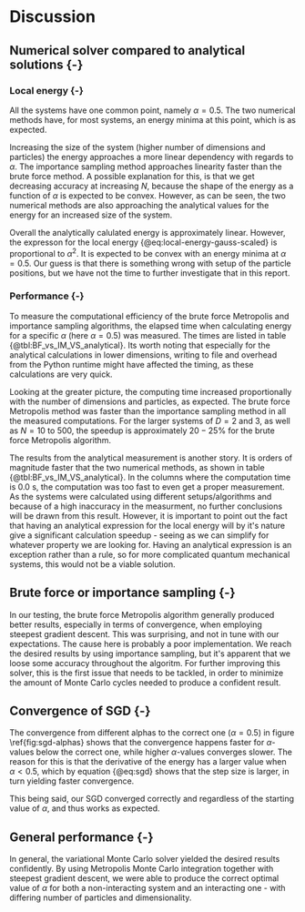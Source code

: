 # Discussion

## Numerical solver compared to analytical solutions {-}

### Local energy {-}

All the systems have one common point, namely $\alpha = 0.5$. The two numerical methods have, for most systems, an energy minima at this point, which is as expected.

Increasing the size of the system (higher number of dimensions and particles) the energy approaches a more linear dependency with regards to $\alpha$. The importance sampling method approaches linearity faster than the brute force method. A possible explanation for this, is that we get decreasing accuracy at increasing $N$, because the shape of the energy as a function of $\alpha$ is expected to be convex. However, as can be seen, the two numerical methods are also approaching the analytical values for the energy for an increased size of the system. 

Overall the analytically calulated energy is approximately linear. However, the expresson for the local energy {@eq:local-energy-gauss-scaled} is proportional to $\alpha^2$. It is expected to be convex with an energy minima at $\alpha = 0.5$. Our guess is that there is something wrong with setup of the particle positions, but we have not the time to further investigate that in this report.

### Performance {-}

To measure the computational efficiency of the brute force Metropolis and importance sampling algorithms, the elapsed time when calculating energy for a specific $\alpha$ (here $\alpha = 0.5$) was measured. The times are listed in table {@tbl:BF_vs_IM_VS_analytical}. Its worth noting that especially for the analytical calculations in lower dimensions, writing to file and overhead from the Python runtime might have affected the timing, as these calculations are very quick.
    
Looking at the greater picture, the computing time increased proportionally with the number of dimensions and particles, as expected. The brute force Metropolis method was faster than the importance sampling method in all the measured computations. For the larger systems of $D = 2$ and $3$, as well as $N = 10$ to $500$, the speedup is approximately $20- 25\%$ for the brute force Metropolis algorithm. 

The results from the analytical measurement is another story. It is orders of magnitude faster that the two numerical methods, as shown in table {@tbl:BF_vs_IM_VS_analytical}. In the columns where the computation time is $0.0$ s, the computation was too fast to even get a proper measurement. As the systems were calculated using different setups/algorithms and because of a high inaccuracy in the measurment, no further conclusions will be drawn from this result. However, it is important to point out the fact that having an analytical expression for the local energy will by it's nature give a significant calculation speedup - seeing as we can simplify for whatever property we are looking for. Having an analytical expression is an exception rather than a rule, so for more complicated quantum mechanical systems, this would not be a viable solution.

## Brute force or importance sampling {-}

In our testing, the brute force Metropolis algorithm generally produced better results, especially in terms of convergence, when employing steepest gradient descent. This was surprising, and not in tune with our expectations. The cause here is probably a poor implementation. We reach the desired results by using importance sampling, but it's apparent that we loose some accuracy throughout the algoritm. For further improving this solver, this is the first issue that needs to be tackled, in order to minimize the amount of Monte Carlo cycles needed to produce a confident result.

## Convergence of SGD {-}

The convergence from different alphas to the correct one ($\alpha = 0.5$) in figure \ref{fig:sgd-alphas} shows that the convergence happens faster for $\alpha$-values below the correct one, while higher $\alpha$-values converges slower. The reason for this is that the derivative of the energy has a larger value when $\alpha < 0.5$, which by equation {@eq:sgd} shows that the step size is larger, in turn yielding faster convergence.

This being said, our SGD converged correctly and regardless of the starting value of $\alpha$, and thus works as expected.

## General performance {-}

In general, the variational Monte Carlo solver yielded the desired results confidently. By using Metropolis Monte Carlo integration together with steepest gradient descent, we were able to produce the correct optimal value of $\alpha$ for both a non-interacting system and an interacting one - with differing number of particles and dimensionality.
